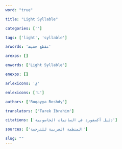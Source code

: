 ```yaml
---
word: "true"

title: "Light Syllable"

categories: ['']

tags: ['light', 'syllable']

arwords: 'مقطع خفيف'

arexps: []

enwords: ['Light Syllable']

enexps: []

arlexicons: 'ق'

enlexicons: ['L']

authors: ['Ruqayya Roshdy']

translators: ['Tarek Ibrahim']

citations: ['دليل أكسفورد في السانيات الحاسوبية']

sources: ['المنظمة العربية للترجمة']

slug: ""
---
```


